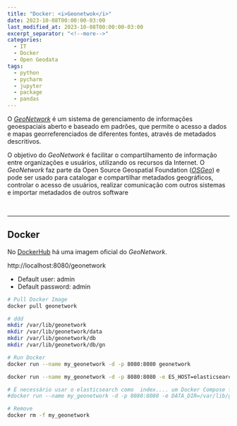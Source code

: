 ```yaml
---
title: "Docker: <i>Geonetwok</i>"
date: 2023-10-08T00:00:00-03:00
last_modified_at: 2023-10-08T00:00:00-03:00
excerpt_separator: "<!--more-->"
categories:
  - IT
  - Docker
  - Open Geodata
tags:
  - python
  - pycharm
  - jupyter
  - package
  - pandas
---
```


O [_GeoNetwork_](https://geonetwork-opensource.org/) é um sistema de gerenciamento de informações geoespaciais aberto e baseado em padrões, que permite o acesso a dados e mapas georreferenciados de diferentes fontes, através de metadados descritivos.

O objetivo do _GeoNetwork_ é facilitar o compartilhamento de informação entre organizações e usuários, utilizando os recursos da Internet. O _GeoNetwork_ faz parte da Open Source Geospatial Foundation ([_OSGeo_](https://www.osgeo.org/)) e pode ser usado para catalogar e compartilhar metadados geográficos, controlar o acesso de usuários, realizar comunicação com outros sistemas e importar metadados de outros software

<br>

---

## Docker

No [DockerHub](https://hub.docker.com/_/geonetwork) há uma imagem oficial do _GeoNetwork_.

http://localhost:8080/geonetwork

- Default user: admin
- Default password: admin

```bash
# Pull Docker Image
docker pull geonetwork

# ddd
mkdir /var/lib/geonetwork
mkdir /var/lib/geonetwork/data
mkdir /var/lib/geonetwork/db
mkdir /var/lib/geonetwork/db/gn

# Run Docker
docker run --name my_geonetwork -d -p 8080:8080 geonetwork

docker run --name my_geonetwork -d -p 8080:8080 -e ES_HOST=elasticsearch geonetwork

# É necessário usar o elasticsearch como  index.... um Docker Compose funcionaria (http://elasticsearch:9200)
#docker run --name my_geonetwork -d -p 8080:8080 -e DATA_DIR=/var/lib/geonetwork/data -e GEONETWORK_DB_NAME=/var/lib/geonetwork/db/gn geonetwork

# Remove
docker rm -f my_geonetwork
```
